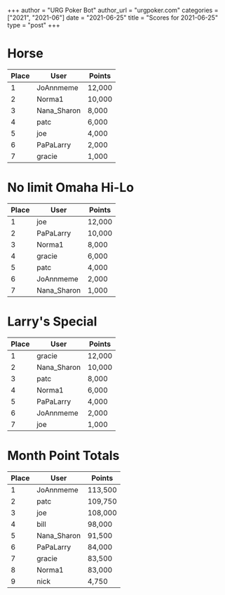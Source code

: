 +++
author = "URG Poker Bot"
author_url = "urgpoker.com"
categories = ["2021", "2021-06"]
date = "2021-06-25"
title = "Scores for 2021-06-25"
type = "post"
+++
# Horse

| Place | User | Points |
|-------|------|--------|
| 1 | JoAnnmeme | 12,000 |
| 2 | Norma1 | 10,000 |
| 3 | Nana_Sharon | 8,000 |
| 4 | patc | 6,000 |
| 5 | joe | 4,000 |
| 6 | PaPaLarry | 2,000 |
| 7 | gracie | 1,000 |

# No limit Omaha Hi-Lo

| Place | User | Points |
|-------|------|--------|
| 1 | joe | 12,000 |
| 2 | PaPaLarry | 10,000 |
| 3 | Norma1 | 8,000 |
| 4 | gracie | 6,000 |
| 5 | patc | 4,000 |
| 6 | JoAnnmeme | 2,000 |
| 7 | Nana_Sharon | 1,000 |

# Larry's Special

| Place | User | Points |
|-------|------|--------|
| 1 | gracie | 12,000 |
| 2 | Nana_Sharon | 10,000 |
| 3 | patc | 8,000 |
| 4 | Norma1 | 6,000 |
| 5 | PaPaLarry | 4,000 |
| 6 | JoAnnmeme | 2,000 |
| 7 | joe | 1,000 |

# Month Point Totals

| Place | User | Points |
|-------|------|--------|
| 1 | JoAnnmeme | 113,500 |
| 2 | patc | 109,750 |
| 3 | joe | 108,000 |
| 4 | bill | 98,000 |
| 5 | Nana_Sharon | 91,500 |
| 6 | PaPaLarry | 84,000 |
| 7 | gracie | 83,500 |
| 8 | Norma1 | 83,000 |
| 9 | nick | 4,750 |
